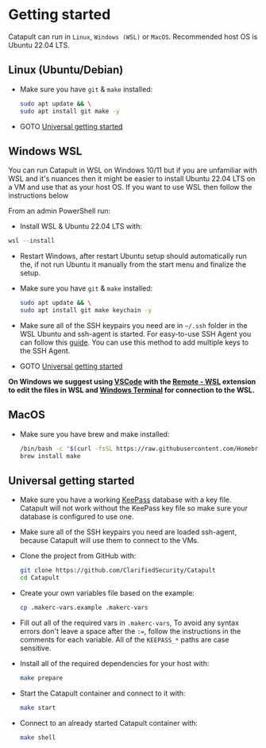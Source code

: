 # Getting started

Catapult can run in `Linux`, `Windows (WSL)` or `MacOS`. Recommended host OS is Ubuntu 22.04 LTS.

## Linux (Ubuntu/Debian)

- Make sure you have `git` & `make` installed:

  ```sh
  sudo apt update && \
  sudo apt install git make -y
  ```

- GOTO [Universal getting started](#universal-getting-started)

## Windows WSL

You can run Catapult in WSL on Windows 10/11 but if you are unfamiliar with WSL and it's nuances then it might be easier to install Ubuntu 22.04 LTS on a VM and use that as your host OS. If you want to use WSL then follow the instructions below

From an admin PowerShell run:

- Install WSL & Ubuntu 22.04 LTS with:

```powershell
wsl --install
```

- Restart Windows, after restart Ubuntu setup should automatically run the, if not run Ubuntu it manually from the start menu and finalize the setup.
- Make sure you have `git` & `make` installed:

  ```sh
  sudo apt update && \
  sudo apt install git make keychain -y
  ```

- Make sure all of the SSH keypairs you need are in `~/.ssh` folder in the WSL Ubuntu and ssh-agent is started. For easy-to-use SSH Agent you can follow this [guide](https://esc.sh/blog/ssh-agent-windows10-wsl2/). You can use this method to add multiple keys to the SSH Agent.
- GOTO [Universal getting started](#universal-getting-started)

**On Windows we suggest using [VSCode](https://code.visualstudio.com/) with the [Remote - WSL](https://marketplace.visualstudio.com/items?itemName=ms-vscode-remote.remote-wsl) extension to edit the files in WSL and [Windows Terminal](https://learn.microsoft.com/en-us/windows/terminal/install) for connection to the WSL.**

## MacOS

- Make sure you have brew and make installed:

  ```sh
  /bin/bash -c "$(curl -fsSL https://raw.githubusercontent.com/Homebrew/install/HEAD/install.sh)"
  brew install make
  ```

## Universal getting started

- Make sure you have a working [KeePass](https://keepassxc.org/) database with a key file. Catapult will not work without the KeePass key file so make sure your database is configured to use one.
- Make sure all of the SSH keypairs you need are loaded ssh-agent, because Catapult will use them to connect to the VMs.
- Clone the project from GitHub with:

  ```sh
  git clone https://github.com/ClarifiedSecurity/Catapult
  cd Catapult
  ```

- Create your own variables file based on the example:

  ```sh
  cp .makerc-vars.example .makerc-vars
  ```

- Fill out all of the required vars in `.makerc-vars`, To avoid any syntax errors don't leave a space after the `:=`, follow the instructions in the comments for each variable. All of the `KEEPASS_*` paths are case sensitive.
- Install all of the required dependencies for your host with:

  ```sh
  make prepare
  ```

- Start the Catapult container and connect to it with:

  ```sh
  make start
  ```

- Connect to an already started Catapult container with:

  ```sh
  make shell
  ```
